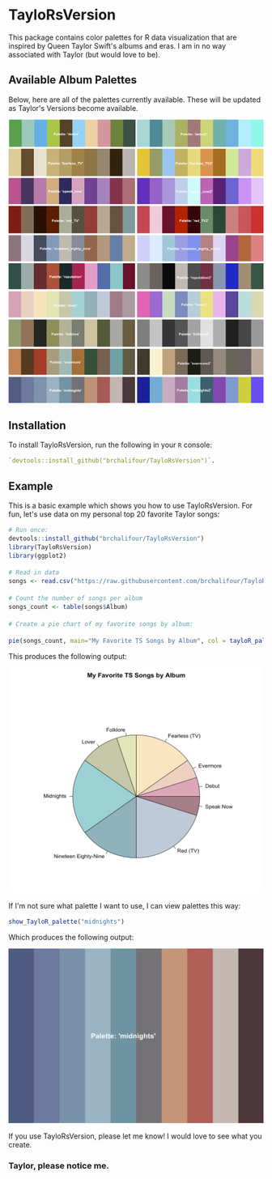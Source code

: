 
# TayloRsVersion

<!-- badges: start -->
<!-- badges: end -->

This package contains color palettes for R data visualization that are inspired by Queen Taylor Swift's albums and eras. I am in no way associated with Taylor (but would love to be). 

## Available Album Palettes

Below, here are all of the palettes currently available. These will be updated as Taylor's Versions become available.

![All Palettes](tay_pals.png)

## Installation

To install TayloRsVersion, run the following in your `R` console:

``` r
`devtools::install_github("brchalifour/TayloRsVersion")`.
```

## Example

This is a basic example which shows you how to use TayloRsVersion. For fun, let's use data on my personal top 20 favorite Taylor songs:

``` r
# Run once: 
devtools::install_github("brchalifour/TayloRsVersion")
library(TayloRsVersion)
library(ggplot2)

# Read in data
songs <- read.csv("https://raw.githubusercontent.com/brchalifour/TayloRsVersion/master/TS_data.csv")

# Count the number of songs per album
songs_count <- table(songs$Album)

# Create a pie chart of my favorite songs by album:

pie(songs_count, main="My Favorite TS Songs by Album", col = tayloR_palette("lover"))

```
This produces the following output:

![Top 20 Favorite Taylor Songs](Top20.png)

If I'm not sure what palette I want to use, I can view palettes this way:

``` r
show_TayloR_palette("midnights")
```
Which produces the following output:

![Midnights Colors](midnights.png)

If you use TayloRsVersion, please let me know! I would love to see what you create.

### Taylor, please notice me.
